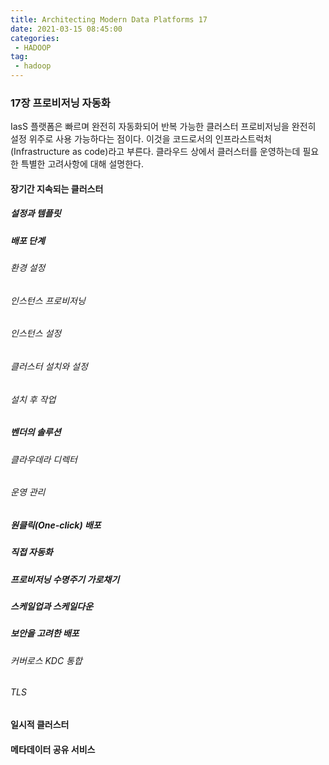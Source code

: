 ```yaml
---
title: Architecting Modern Data Platforms 17
date: 2021-03-15 08:45:00
categories:
 - HADOOP
tag:
 - hadoop
---
```


### 17장 프로비저닝 자동화

IasS 플랫폼은 빠르며 완전히 자동화되어 반복 가능한 클러스터 프로비저닝을 완전히 설정 위주로 사용 가능하다는 점이다. 이것을 코드로서의 인프라스트럭처(Infrastructure as code)라고 부른다. 클라우드 상에서 클러스터를 운영하는데 필요한 특별한 고려사항에 대해 설명한다.

<!-- more -->

#### 장기간 지속되는 클러스터

##### 설정과 템플릿

##### 배포 단계

###### 환경 설정

###### 인스턴스 프로비저닝

###### 인스턴스 설정

###### 클러스터 설치와 설정

###### 설치 후 작업

##### 벤더의 솔루션

###### 클라우데라 디렉터

###### 운영 관리



##### 원클릭(One-click) 배포

##### 직접 자동화

##### 프로비저닝 수명주기 가로채기

##### 스케일업과 스케일다운

##### 보안을 고려한 배포

###### 커버로스 KDC 통합

###### TLS



#### 일시적 클러스터



#### 메타데이터 공유 서비스